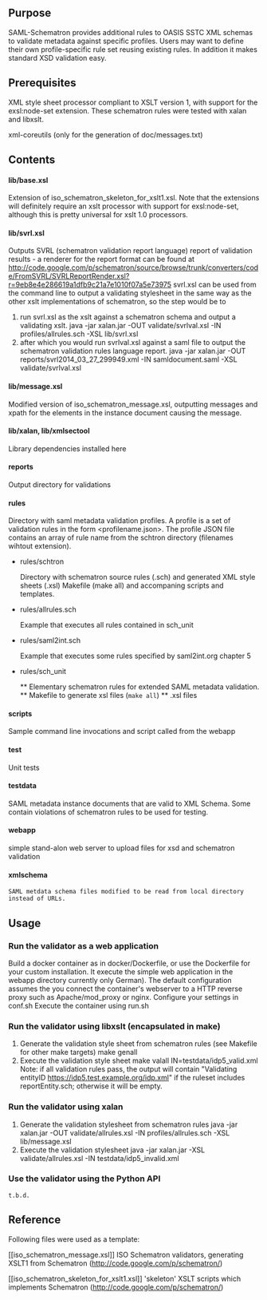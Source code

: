 ## Purpose

SAML-Schematron provides additional rules to OASIS SSTC XML schemas to validate metadata against specific 
profiles. Users may want to define their own profile-specific rule set reusing existing rules.
In addition it makes standard XSD validation easy.

## Prerequisites

XML style sheet processor compliant to XSLT version 1, with support for the exsl:node-set extension.
These schematron rules were tested with xalan and libxslt.

xml-coreutils (only for the generation of doc/messages.txt)

## Contents

#### lib/base.xsl

Extension of iso_schematron_skeleton_for_xslt1.xsl. Note that the extensions will definitely require 
an xslt processor with support for exsl:node-set, although this is pretty universal for xslt 1.0 processors. 

#### lib/svrl.xsl

Outputs SVRL (schematron validation report language) report of validation results - a renderer for 
the report format can be found at http://code.google.com/p/schematron/source/browse/trunk/converters/code/FromSVRL/SVRLReportRender.xsl?r=9eb8e4e286619a1dfb9c21a7e1010f07a5e73975 
svrl.xsl can be used from the command line to output a validating stylesheet in the same way as 
the other xslt implementations of schematron, so the step would be to
1. run svrl.xsl as the xslt against a schematron schema and output a validating xslt. 
   java -jar xalan.jar -OUT validate/svrlval.xsl -IN profiles/allrules.sch -XSL lib/svrl.xsl
2. after which you would run svrlval.xsl against a saml file to output the schematron validation rules language report. 
   java -jar xalan.jar -OUT reports/svrl2014_03_27_299949.xml -IN samldocument.saml -XSL validate/svrlval.xsl 

#### lib/message.xsl
     
Modified version of iso_schematron_message.xsl, outputting messages and xpath for the elements in the 
instance document causing the message.

#### lib/xalan, lib/xmlsectool
Library dependencies installed here
    
#### reports

Output directory for validations
    
#### rules
Directory with saml metadata validation profiles. A profile is a set of validation rules in the
form <profilename.json>. The  profile JSON file contains an array of rule name from the schtron
directory (filenames wihtout extension).

* rules/schtron

  Directory with schematron source rules (.sch) and generated XML style sheets (.xsl)
  Makefile (make all) and accompaning scripts and templates.

* rules/allrules.sch

  Example that executes all rules contained in sch_unit

* rules/saml2int.sch
  
  Example that executes some rules specified by saml2int.org chapter 5

* rules/sch_unit
  
  ** Elementary schematron rules for extended SAML metadata validation.
  ** Makefile to generate xsl files (`make all`)
  ** .xsl files
    
#### scripts

Sample command line invocations and script called from the webapp
    
#### test

Unit tests
    
#### testdata

SAML metadata instance documents that are valid to XML Schema. Some contain violations of 
schematron rules to be used for testing.
    
#### webapp

simple stand-alon web server to upload files for xsd and schematron validation
    
#### xmlschema
    SAML metdata schema files modified to be read from local directory instead of URLs.

## Usage

### Run the validator as a web application

Build a docker container as in docker/Dockerfile, or use the Dockerfile for your custom 
installation. It execute the simple web application in the webapp directory currently only German).
The default configuration assumes the you connect the container's webserver to a HTTP reverse 
proxy such as Apache/mod_proxy or nginx.
Configure your settings in conf.sh
Execute the container using run.sh
      
### Run the validator using libxslt (encapsulated in make)

1. Generate the validation style sheet from schematron rules (see Makefile for other make targets)
   make genall
2. Execute the validation style sheet 
   make valall IN=testdata/idp5_valid.xml
Note: if all validation rules pass, the output will contain "Validating entityID https://idp5.test.example.org/idp.xml"
if the ruleset includes reportEntity.sch; otherwise it will be empty.
      
### Run the validator using xalan

1. Generate the validation stylesheet from schematron rules 
   java -jar xalan.jar -OUT validate/allrules.xsl -IN profiles/allrules.sch -XSL lib/message.xsl
2. Execute the validation stylesheet
   java -jar xalan.jar -XSL validate/allrules.xsl -IN testdata/idp5_invalid.xml 

### Use the validator using the Python API

    t.b.d.

##  Reference

Following files were used as a template:

[[iso_schematron_message.xsl]]
    ISO Schematron validators, generating XSLT1 from Schematron (http://code.google.com/p/schematron/)

[[iso_schematron_skeleton_for_xslt1.xsl]]
    'skeleton' XSLT scripts which implements Schematron (http://code.google.com/p/schematron/)

